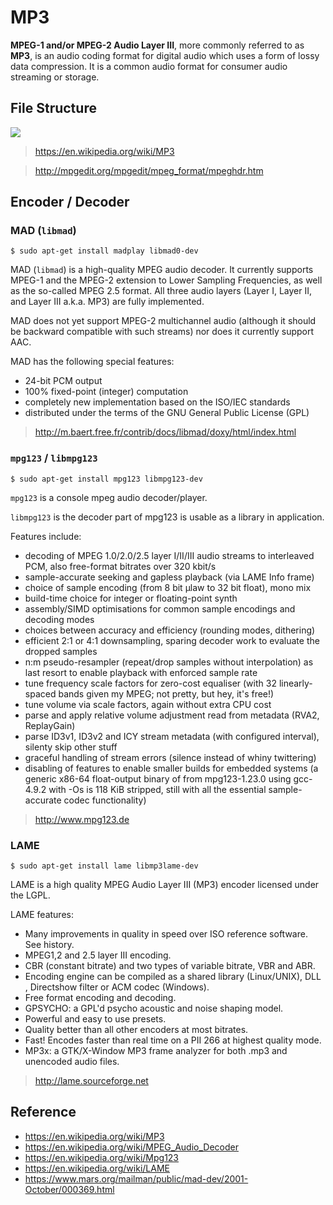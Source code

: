 # MP3

**MPEG-1 and/or MPEG-2 Audio Layer III**, more commonly referred to as **MP3**, is an audio coding format for digital audio which uses a form of lossy data compression. It is a common audio format for consumer audio streaming or storage.

## File Structure

![](https://upload.wikimedia.org/wikipedia/commons/0/01/Mp3filestructure.svg)

> https://en.wikipedia.org/wiki/MP3

> http://mpgedit.org/mpgedit/mpeg_format/mpeghdr.htm

## Encoder / Decoder

### MAD (`libmad`)

```
$ sudo apt-get install madplay libmad0-dev
```

MAD (`libmad`) is a high-quality MPEG audio decoder. It currently supports MPEG-1 and the MPEG-2 extension to Lower Sampling Frequencies, as well as the so-called MPEG 2.5 format. All three audio layers (Layer I, Layer II, and Layer III a.k.a. MP3) are fully implemented.

MAD does not yet support MPEG-2 multichannel audio (although it should be backward compatible with such streams) nor does it currently support AAC.

MAD has the following special features:

- 24-bit PCM output
- 100% fixed-point (integer) computation
- completely new implementation based on the ISO/IEC standards
- distributed under the terms of the GNU General Public License (GPL)

> http://m.baert.free.fr/contrib/docs/libmad/doxy/html/index.html

### `mpg123` / `libmpg123`

```
$ sudo apt-get install mpg123 libmpg123-dev
```

`mpg123` is a console mpeg audio decoder/player.

`libmpg123` is the decoder part of mpg123 is usable as a library in application.

Features include:
- decoding of MPEG 1.0/2.0/2.5 layer I/II/III audio streams to interleaved PCM, also free-format bitrates over 320 kbit/s
- sample-accurate seeking and gapless playback (via LAME Info frame)
- choice of sample encoding (from 8 bit µlaw to 32 bit float), mono mix
- build-time choice for integer or floating-point synth
- assembly/SIMD optimisations for common sample encodings and decoding modes
- choices between accuracy and efficiency (rounding modes, dithering)
- efficient 2:1 or 4:1 downsampling, sparing decoder work to evaluate the dropped samples
- n:m pseudo-resampler (repeat/drop samples without interpolation) as last resort to enable playback with enforced sample rate
- tune frequency scale factors for zero-cost equaliser (with 32 linearly-spaced bands given my MPEG; not pretty, but hey, it's free!)
- tune volume via scale factors, again without extra CPU cost
- parse and apply relative volume adjustment read from metadata (RVA2, ReplayGain)
- parse ID3v1, ID3v2 and ICY stream metadata (with configured interval), silenty skip other stuff
- graceful handling of stream errors (silence instead of whiny twittering)
- disabling of features to enable smaller builds for embedded systems (a generic x86-64 float-output binary of from mpg123-1.23.0 using gcc-4.9.2 with -Os is 118 KiB stripped, still with all the essential sample-accurate codec functionality)

> http://www.mpg123.de

### LAME

```
$ sudo apt-get install lame libmp3lame-dev
```

LAME is a high quality MPEG Audio Layer III (MP3) encoder licensed under the LGPL.

LAME features:
- Many improvements in quality in speed over ISO reference software. See history.
- MPEG1,2 and 2.5 layer III encoding.
- CBR (constant bitrate) and two types of variable bitrate, VBR and ABR.
- Encoding engine can be compiled as a shared library (Linux/UNIX), DLL , Directshow filter or ACM codec (Windows).
- Free format encoding and decoding.
- GPSYCHO: a GPL'd psycho acoustic and noise shaping model.
- Powerful and easy to use presets.
- Quality better than all other encoders at most bitrates.
- Fast! Encodes faster than real time on a PII 266 at highest quality mode.
- MP3x: a GTK/X-Window MP3 frame analyzer for both .mp3 and unencoded audio files.

> http://lame.sourceforge.net

## Reference

- https://en.wikipedia.org/wiki/MP3
- https://en.wikipedia.org/wiki/MPEG_Audio_Decoder
- https://en.wikipedia.org/wiki/Mpg123
- https://en.wikipedia.org/wiki/LAME
- https://www.mars.org/mailman/public/mad-dev/2001-October/000369.html
